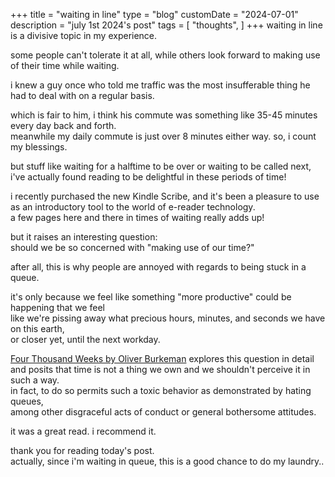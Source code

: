+++
title = "waiting in line"
type = "blog"
customDate = "2024-07-01"
description = "july 1st 2024's post"
tags = [
    "thoughts",
]
+++
waiting in line is a divisive topic in my experience.

some people can't tolerate it at all, while others look forward to making use of their time while waiting.

i knew a guy once who told me traffic was the most insufferable thing he had to deal with on a regular basis.

which is fair to him, i think his commute was something like 35-45 minutes every day back and forth.\
meanwhile my daily commute is just over 8 minutes either way. so, i count my blessings.

but stuff like waiting for a halftime to be over or waiting to be called next,\
i've actually found reading to be delightful in these periods of time!

i recently purchased the new Kindle Scribe, and it's been a pleasure to use\
as an introductory tool to the world of e-reader technology.\
a few pages here and there in times of waiting really adds up!

but it raises an interesting question:\
should we be so concerned with "making use of our time?"

after all, this is why people are annoyed with regards to being stuck in a queue.

it's only because we feel like something "more productive" could be happening that we feel\
like we're pissing away what precious hours, minutes, and seconds we have on this earth,\
or closer yet, until the next workday.

[Four Thousand Weeks by Oliver Burkeman](https://www.amazon.com/Four-Thousand-Weeks-Management-Mortals/dp/0374159122) explores this question in detail\
and posits that time is not a thing we own and we shouldn't perceive it in such a way.\
in fact, to do so permits such a toxic behavior as demonstrated by hating queues,\
among other disgraceful acts of conduct or general bothersome attitudes.

it was a great read. i recommend it.

thank you for reading today's post.\
actually, since i'm waiting in queue, this is a good chance to do my laundry..